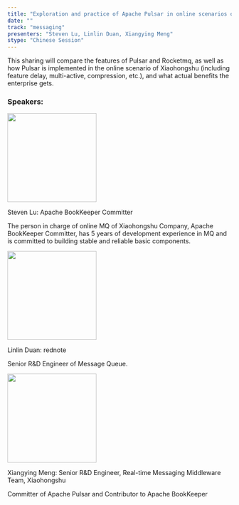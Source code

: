 ```yaml
---
title: "Exploration and practice of Apache Pulsar in online scenarios of Xiaohongshu Company"
date: ""
track: "messaging"
presenters: "Steven Lu, Linlin Duan, Xiangying Meng"
stype: "Chinese Session"
---
```


This sharing will compare the features of Pulsar and Rocketmq, as well as how Pulsar is implemented in the online scenario of Xiaohongshu (including feature delay, multi-active, compression, etc.), and what actual benefits the enterprise gets.

### Speakers:


<img src="https://sessionize.com/image/cbfa-400o400o1-ESKkvrfZuBwQ1D6wS44efw.png" width="200" /><br/>

Steven Lu: Apache BookKeeper Committer

The person in charge of online MQ of Xiaohongshu Company, Apache BookKeeper Committer, has 5 years of development experience in MQ and is committed to building stable and reliable basic components.


<img src="https://sessionize.com/image/c4ef-400o400o1-G5WbeaPCnPq4qGtLsWPxeJ.png" width="200" /><br/>

Linlin Duan: rednote

Senior R&D Engineer of Message Queue.


<img src="https://sessionize.com/image/1e22-400o400o1-sur9nCJPfC1zfWY13LgGoT.png" width="200" /><br/>

Xiangying Meng: Senior R&D Engineer, Real-time Messaging Middleware Team, Xiaohongshu

Committer of Apache Pulsar and Contributor to Apache BookKeeper

